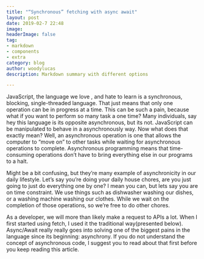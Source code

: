 ```yaml
---
title: "“Synchronous” fetching with async await"
layout: post
date: 2019-02-7 22:48
image:
headerImage: false
tag:
- markdown
- components
- extra
category: blog
author: woodylucas
description: Markdown summary with different options

---
```


JavaScript, the language we love , and hate to learn is a synchronous, blocking, single-threaded language. That just means that only one operation can be in progress at a time. This can be such a pain, because what if you want to perform so many task a one time? Many individuals, say hey this language is its opposite asynchronous, but its not. JavaScript can be manipulated to behave in a asynchronously way. Now what does that exactly mean? Well, an asynchronous operation is one that allows the computer to “move on” to other tasks while waiting for asynchronous operations to complete. Asynchronous programming means that time-consuming operations don’t have to bring everything else in our programs to a halt.

Might be a bit confusing, but they’re many example of asynchronicity in our daily lifestyle. Let’s say you’re doing your daily house chores, are you just going to just do everything one by one? I mean you can, but lets say you are on time constraint. We use things such as dishwasher washing our dishes, or a washing machine washing our clothes. While we wait on the completion of those operations, so we’re free to do other chores.

As a developer, we will more than likely make a request to APIs a lot. When I first started using fetch, I used it the traditional way(presented below). Async/Await really really goes into solving one of the biggest pains in the language since its beginning: asynchrony. If you do not understand the concept of asynchronous code, I suggest you to read about that first before you keep reading this article.
